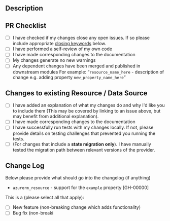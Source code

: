 ## Description

<!-- Please include a description below with the reason for the PR, what it is doing, what it is trying to accomplish, and anything relevant for a reviewer to know. 

If this is a breaking change for users please detail how it cannot be avoided and why it should be made in a minor version of the provider -->

## PR Checklist

- [ ] I have checked if my changes close any open issues. If so please include appropriate [closing keywords](https://docs.github.com/en/issues/tracking-your-work-with-issues/linking-a-pull-request-to-an-issue#linking-a-pull-request-to-an-issue-using-a-keyword) below.
- [ ] I have performed a self-review of my own code
- [ ] I have made corresponding changes to the documentation
- [ ] My changes generate no new warnings
- [ ] Any dependent changes have been merged and published in downstream modules
For example: “`resource_name_here` - description of change e.g. adding property `new_property_name_here`”

<!-- You can erase any parts of this template below this point that are not applicable to your Pull Request. -->

## Changes to existing Resource / Data Source

- [ ] I have added an explanation of what my changes do and why I'd like you to include them (This may be covered by linking to an issue above, but may benefit from additional explanation).
- [ ] I have made corresponding changes to the documentation
- [ ] I have successfully run tests with my changes locally. If not, please provide details on testing challenges that prevented you running the tests.
- [ ] (For changes that include a **state migration only**). I have manually tested the migration path between relevant versions of the provider.

## Change Log

Below please provide what should go into the changelog (if anything) 

<!-- Replace the changelog example below with your entry. One resource per line. -->

 * `azurerm_resource` - support for the `example` property [GH-00000]

<!-- What type of PR is this? -->
This is a (please select all that apply):

- [ ] New feature (non-breaking change which adds functionality)
- [ ] Bug fix (non-breaki
